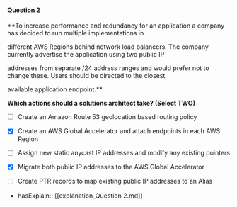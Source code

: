 #### Question  2

**To increase performance and redundancy for an application a company has decided to run multiple implementations in

different AWS Regions behind network load balancers. The company currently advertise the application using two public IP

addresses from separate /24 address ranges and would prefer not to change these. Users should be directed to the closest

available application endpoint.**

**Which actions should a solutions architect take? (Select TWO)**

- [ ] Create an Amazon Route 53 geolocation based routing policy

- [x] Create an AWS Global Accelerator and attach endpoints in each AWS Region

- [ ] Assign new static anycast IP addresses and modify any existing pointers

- [x] Migrate both public IP addresses to the AWS Global Accelerator

- [ ] Create PTR records to map existing public IP addresses to an Alias

- hasExplain:: [[explanation_Question  2.md]]
